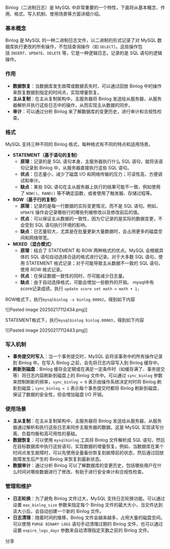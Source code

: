 Binlog（二进制日志）是 MySQL 中非常重要的一个特性，下面将从基本概念、作用、格式、写入机制、使用场景等方面详细介绍。

### 基本概念

  

Binlog 是 MySQL 的一种二进制日志文件，以二进制的形式记录了对 MySQL 数据库执行更改的所有操作，不包括查询操作（如 `SELECT`）。这些操作包括 `INSERT`、`UPDATE`、`DELETE` 等，它是一种逻辑日志，记录的是 SQL 语句的逻辑操作。

### 作用

  

- **数据恢复**：当数据库发生故障或数据丢失时，可以通过回放 Binlog 中的操作来恢复数据到指定的时间点，实现增量恢复。
- **主从复制**：在主从复制架构中，主服务器将 Binlog 发送给从服务器，从服务器解析并执行这些日志中的操作，从而实现主从数据的同步。
- **审计**：可以通过分析 Binlog 来了解数据库的变更历史，进行审计和合规性检查。

### 格式

  

MySQL 支持三种不同的 Binlog 格式，每种格式有不同的特点和适用场景。

  

- **STATEMENT（基于语句的复制）**
    - **原理**：记录的是 SQL 语句本身，主服务器执行什么 SQL 语句，就将该语句记录到 Binlog 中，从服务器直接执行这些 SQL 语句。
    - **优点**：日志量小，减少了磁盘 I/O 和网络传输的压力；可读性高，方便调试和审计。
    - **缺点**：某些 SQL 语句在主从服务器上执行的结果可能不一致，例如使用了 `NOW()`、`RAND()` 等不确定函数，或者使用了触发器、存储过程等。
- **ROW（基于行的复制）**
    - **原理**：记录的是每一行数据的实际变更情况，而不是 SQL 语句。例如，`UPDATE` 操作会记录哪些行的哪些列被修改以及修改前后的值。
    - **优点**：可以保证主从数据的一致性，因为它记录的是实际的数据变更，不会受到 SQL 语句执行环境的影响。
    - **缺点**：日志量较大，尤其是在批量更新大量数据时，会占用更多的磁盘空间和网络带宽。
- **MIXED（混合模式）**
    - **原理**：结合了 STATEMENT 和 ROW 两种格式的优点。MySQL 会根据具体的 SQL 语句自动选择合适的格式进行记录。对于大多数 SQL 语句，使用 STATEMENT 格式记录；对于可能导致主从数据不一致的 SQL 语句，使用 ROW 格式记录。
    - **优点**：在保证数据一致性的同时，尽可能减少日志量。
    - **缺点**：由于自动选择格式，可能会增加一些额外的开销。
mysql中有score记录成绩，执行 `update score set math = math + 1;`

ROW格式下，执行`mysqlbinlog -v binlog.00002`，得到如下内容

![[Pasted image 20250217112434.png]]

STATEMENT格式下，执行`mysqlbinlog binlog.00003`，得到如下内容

![[Pasted image 20250217112443.png]]
### 写入机制

  

- **事务提交时写入**：当一个事务提交时，MySQL 会将该事务中的所有操作记录到 Binlog 中。在写入 Binlog 之前，会先将日志内容写入到 Binlog 缓存中。
- **刷新到磁盘**：Binlog 缓存会定期或在满足一定条件时（如缓存满了、事务提交等）将日志内容刷新到磁盘上的 Binlog 文件中。可以通过 `sync_binlog` 参数来控制刷新的频率，`sync_binlog = 0` 表示由操作系统决定何时将 Binlog 刷新到磁盘；`sync_binlog = 1` 表示每个事务提交时都将 Binlog 刷新到磁盘，保证了数据的安全性，但会增加磁盘 I/O 开销。

### 使用场景

  

- **主从复制**：在主从复制架构中，主服务器将 Binlog 发送给从服务器，从服务器通过解析和执行这些日志来同步主服务器的数据。这是 MySQL 实现读写分离、负载均衡和高可用性的基础。
- **数据恢复**：可以使用 `mysqlbinlog` 工具将 Binlog 文件解析成 SQL 语句，然后在目标数据库中执行这些语句，实现数据的增量恢复。例如，当数据库在某个时间点发生故障时，可以先使用全量备份恢复到故障前的状态，然后通过回放故障发生后产生的 Binlog 来恢复到最新状态。
- **数据审计**：通过分析 Binlog 可以了解数据库的变更历史，包括哪些用户在什么时间对哪些数据进行了修改，有助于进行安全审计和合规性检查。

### 管理和维护

  

- **日志轮换**：为了避免 Binlog 文件过大，MySQL 支持日志轮换功能。可以通过设置 `max_binlog_size` 参数来指定每个 Binlog 文件的最大大小，当文件达到该大小后，会自动创建一个新的 Binlog 文件。
- **日志清理**：随着时间的推移，Binlog 文件会越来越多，占用大量的磁盘空间。可以使用 `PURGE BINARY LOGS` 语句手动清理过期的 Binlog 文件，也可以通过设置 `expire_logs_days` 参数来自动清理指定天数之前的 Binlog 文件。

分享
